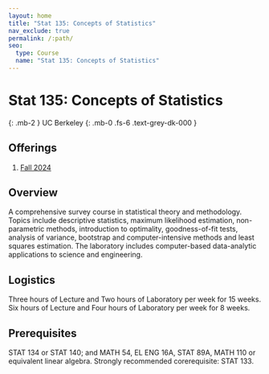 ```yaml
---
layout: home
title: "Stat 135: Concepts of Statistics"
nav_exclude: true
permalink: /:path/
seo:
  type: Course
  name: "Stat 135: Concepts of Statistics"
---
```


# Stat 135: Concepts of Statistics
{: .mb-2 }
UC Berkeley
{: .mb-0 .fs-6 .text-grey-dk-000 }



## Offerings

1. [Fall 2024](fall-2024)



## Overview

A comprehensive survey course in statistical theory and methodology. Topics include descriptive statistics, maximum likelihood estimation, non-parametric methods, introduction to optimality, goodness-of-fit tests, analysis of variance, bootstrap and computer-intensive methods and least squares estimation. The laboratory includes computer-based data-analytic applications to science and engineering. 

## Logistics

Three hours of Lecture and  Two hours of Laboratory per week for 15 weeks.  Six hours of Lecture and  Four hours of Laboratory per week for 8 weeks.

## Prerequisites

STAT 134 or STAT 140; and MATH 54, EL ENG 16A, STAT 89A, MATH 110 or equivalent linear algebra. Strongly recommended corerequisite: STAT 133.
